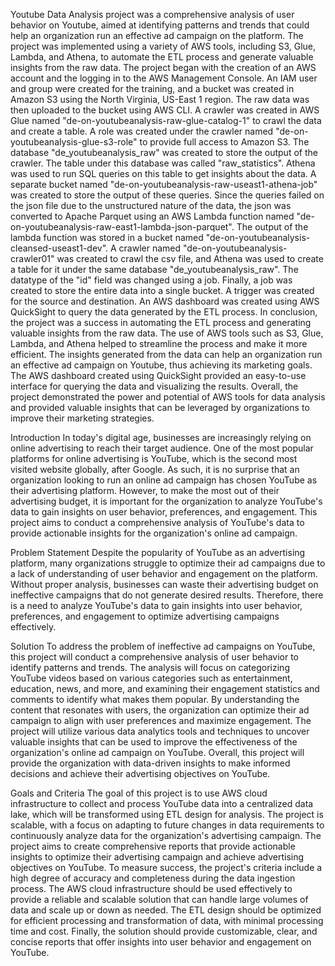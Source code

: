 Youtube Data Analysis project was a comprehensive analysis of user behavior on Youtube, aimed at identifying patterns and trends that could help an organization run an effective ad campaign on the platform. The project was implemented using a variety of AWS tools, including S3, Glue, Lambda, and Athena, to automate the ETL process and generate valuable insights from the raw data.
The project began with the creation of an AWS account and the logging in to the AWS Management Console. An IAM user and group were created for the training, and a bucket was created in Amazon S3 using the North Virginia, US-East 1 region. The raw data was then uploaded to the bucket using AWS CLI. A crawler was created in AWS Glue named "de-on-youtubeanalysis-raw-glue-catalog-1" to crawl the data and create a table. A role was created under the crawler named "de-on-youtubeanalysis-glue-s3-role" to provide full access to Amazon S3.
The database "de_youtubeanalysis_raw" was created to store the output of the crawler. The table under this database was called "raw_statistics". Athena was used to run SQL queries on this table to get insights about the data. A separate bucket named "de-on-youtubeanalysis-raw-useast1-athena-job" was created to store the output of these queries. Since the queries failed on the json file due to the unstructured nature of the data, the json was converted to Apache Parquet using an AWS Lambda function named "de-on-youtubeanalysis-raw-east1-lambda-json-parquet".
The output of the lambda function was stored in a bucket named "de-on-youtubeanalysis-cleansed-useast1-dev". A crawler named "de-on-youtubeanalysis-crawler01" was created to crawl the csv file, and Athena was used to create a table for it under the same database "de_youtubeanalysis_raw". The datatype of the "id" field was changed using a job.
Finally, a job was created to store the entire data into a single bucket. A trigger was created for the source and destination. An AWS dashboard was created using AWS QuickSight to query the data generated by the ETL process.
In conclusion, the project was a success in automating the ETL process and generating valuable insights from the raw data. The use of AWS tools such as S3, Glue, Lambda, and Athena helped to streamline the process and make it more efficient. The insights generated from the data can help an organization run an effective ad campaign on Youtube, thus achieving its marketing goals. The AWS dashboard created using QuickSight provided an easy-to-use interface for querying the data and visualizing the results. Overall, the project demonstrated the power and potential of AWS tools for data analysis and provided valuable insights that can be leveraged by organizations to improve their marketing strategies.







Introduction
In today's digital age, businesses are increasingly relying on online advertising to reach their target audience. One of the most popular platforms for online advertising is YouTube, which is the second most visited website globally, after Google. As such, it is no surprise that an organization looking to run an online ad campaign has chosen YouTube as their advertising platform. However, to make the most out of their advertising budget, it is important for the organization to analyze YouTube's data to gain insights on user behavior, preferences, and engagement. This project aims to conduct a comprehensive analysis of YouTube's data to provide actionable insights for the organization's online ad campaign.

Problem Statement
Despite the popularity of YouTube as an advertising platform, many organizations struggle to optimize their ad campaigns due to a lack of understanding of user behavior and engagement on the platform. Without proper analysis, businesses can waste their advertising budget on ineffective campaigns that do not generate desired results. Therefore, there is a need to analyze YouTube's data to gain insights into user behavior, preferences, and engagement to optimize advertising campaigns effectively.

Solution
To address the problem of ineffective ad campaigns on YouTube, this project will conduct a comprehensive analysis of user behavior to identify patterns and trends. The analysis will focus on categorizing YouTube videos based on various categories such as entertainment, education, news, and more, and examining their engagement statistics and comments to identify what makes them popular. By understanding the content that resonates with users, the organization can optimize their ad campaign to align with user preferences and maximize engagement. The project will utilize various data analytics tools and techniques to uncover valuable insights that can be used to improve the effectiveness of the organization's online ad campaign on YouTube. Overall, this project will provide the organization with data-driven insights to make informed decisions and achieve their advertising objectives on YouTube.

Goals and Criteria
The goal of this project is to use AWS cloud infrastructure to collect and process YouTube data into a centralized data lake, which will be transformed using ETL design for analysis. The project is scalable, with a focus on adapting to future changes in data requirements to continuously analyze data for the organization's advertising campaign. The project aims to create comprehensive reports that provide actionable insights to optimize their advertising campaign and achieve advertising objectives on YouTube.
To measure success, the project's criteria include a high degree of accuracy and completeness during the data ingestion process. The AWS cloud infrastructure should be used effectively to provide a reliable and scalable solution that can handle large volumes of data and scale up or down as needed. The ETL design should be optimized for efficient processing and transformation of data, with minimal processing time and cost. Finally, the solution should provide customizable, clear, and concise reports that offer insights into user behavior and engagement on YouTube.
